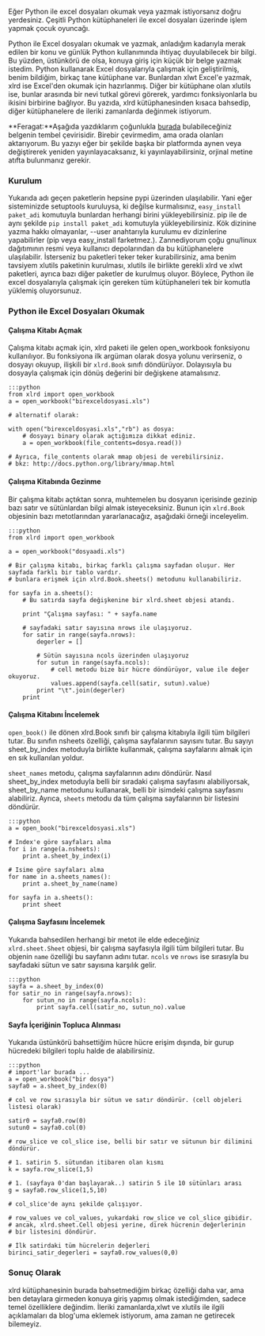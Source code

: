 <!--
.. date: 2011-10-11 04:12:00
.. title: Python ve Excel Kütüphaneleri
.. slug: excel-kutuphaneleri
.. description: Python ile Excel dosyalarını okumak veya excel dosyası yazmak için bu yazıyı okuyun. Kısa ve öz yazı size gereken temelleri verecek.
-->


Eğer Python ile excel dosyaları okumak veya yazmak istiyorsanız doğru
yerdesiniz. Çeşitli Python kütüphaneleri ile excel dosyaları üzerinde
işlem yapmak çocuk oyuncağı.

Python ile Excel dosyaları okumak ve yazmak, anladığım kadarıyla merak
edilen bir konu ve günlük Python kullanımında ihtiyaç duyulabilecek bir
bilgi. Bu yüzden, üstünkörü de olsa, konuya giriş için küçük bir belge
yazmak istedim. Python kullanarak Excel dosyalarıyla çalışmak için
geliştirilmiş, benim bildiğim, birkaç tane kütüphane var. Bunlardan xlwt
Excel'e yazmak, xlrd ise Excel'den okumak için hazırlanmış. Diğer bir
kütüphane olan xlutils ise, bunlar arasında bir nevi tutkal görevi
görerek, yardımcı fonksiyonlarla bu ikisini birbirine bağlıyor. Bu
yazıda, xlrd kütüphanesinden kısaca bahsedip, diğer kütüphanelere de
ileriki zamanlarda değinmek istiyorum. <!-- TEASER_END -->

**Feragat:**Aşağıda yazdıklarım çoğunlukla [burada][] bulabileceğiniz
belgenin tembel çevirisidir. Birebir çevirmedim, ama orada olanları
aktarıyorum. Bu yazıyı eğer bir şekilde başka bir platformda aynen veya
değiştirerek yeniden yayınlayacaksanız, ki yayınlayabilirsiniz, orjinal
metine atıfta bulunmanız gerekir. 

### Kurulum

Yukarıda adı geçen paketlerin hepsine pypi üzerinden ulaşılabilir. Yani
eğer sisteminizde setuptools kuruluysa, ki değilse kurmalısınız,
`easy_install paket_adi` komutuyla bunlardan herhangi
birini yükleyebilirsiniz. pip ile de aynı şekilde
`pip install paket_adi` komutuyla yükleyebilirsiniz. Kök
dizinine yazma hakkı olmayanlar, --user anahtarıyla kurulumu ev
dizinlerine yapabilirler (pip veya easy\_install farketmez.).
Zannediyorum çoğu gnu/linux dağıtımının resmi veya kullanıcı
depolarından da bu kütüphanelere ulaşılabilir. İsterseniz bu paketleri
teker teker kurabilirsiniz, ama benim tavsiyem xlutils paketinin
kurulması, xlutils ile birlikte gerekli xlrd ve xlwt paketleri, ayrıca
bazı diğer paketler de kurulmuş oluyor. Böylece, Python ile excel
dosyalarıyla çalışmak için gereken tüm kütüphaneleri tek bir komutla
yüklemiş oluyorsunuz.

### Python ile Excel Dosyaları Okumak

#### Çalışma Kitabı Açmak

Çalışma kitabı açmak için, xlrd paketi ile gelen open\_workbook
fonksiyonu kullanılıyor. Bu fonksiyona ilk argüman olarak dosya yolunu
verirseniz, o dosyayı okuyup, ilişkili bir `xlrd.Book`
sınıfı döndürüyor. Dolayısıyla bu dosyayla çalışmak için dönüş değerini
bir değişkene atamalısınız.

    :::python
    from xlrd import open_workbook
    a = open_workbook("birexceldosyasi.xls")
    
    # alternatif olarak:
    
    with open("birexceldosyasi.xls","rb") as dosya:
        # dosyayı binary olarak açtığımıza dikkat ediniz.
        a = open_workbook(file_contents=dosya.read())
    
    # Ayrıca, file_contents olarak mmap objesi de verebilirsiniz.
    # bkz: http://docs.python.org/library/mmap.html

#### Çalışma Kitabında Gezinme

Bir çalışma kitabı açtıktan sonra, muhtemelen bu dosyanın içerisinde
gezinip bazı satır ve sütünlardan bilgi almak isteyeceksiniz. Bunun için
`xlrd.Book` objesinin bazı metotlarından yararlanacağız,
aşağıdaki örneği inceleyelim.

    :::python
    from xlrd import open_workbook
    
    a = open_workbook("dosyaadi.xls")
    
    # Bir çalışma kitabı, birkaç farklı çalışma sayfadan oluşur. Her sayfada farklı bir tablo vardır.
    # bunlara erişmek için xlrd.Book.sheets() metodunu kullanabiliriz.
    
    for sayfa in a.sheets():
        # Bu satırda sayfa değişkenine bir xlrd.sheet objesi atandı.
        
        print "Çalışma sayfası: " + sayfa.name
        
        # sayfadaki satır sayısına nrows ile ulaşıyoruz.
        for satir in range(sayfa.nrows):
            degerler = []
            
            # Sütün sayısına ncols üzerinden ulaşıyoruz
            for sutun in range(sayfa.ncols):
                # cell metodu bize bir hücre döndürüyor, value ile değer okuyoruz.
                values.append(sayfa.cell(satir, sutun).value)
            print "\t".join(degerler)
        print

#### Çalışma Kitabını İncelemek

`open_book()` ile dönen xlrd.Book sınıfı bir çalışma
kitabıyla ilgili tüm bilgileri tutar. Bu sınıfın nsheets özelliği,
çalışma sayfalarının sayısını tutar. Bu sayıyı sheet\_by\_index
metoduyla birlikte kullanmak, çalışma sayfalarını almak için en sık
kullanılan yoldur.

`sheet_names` metodu, çalışma sayfalarının adını döndürür.
Nasıl sheet\_by\_index metoduyla belli bir sıradaki çalışma sayfasını
alabiliyorsak, sheet\_by\_name metodunu kullanarak, belli bir isimdeki
çalışma sayfasını alabiliriz. Ayrıca, `sheets` metodu da
tüm çalışma sayfalarının bir listesini döndürür.

    :::python
    a = open_book("birexceldosyasi.xls")
    
    # Index'e göre sayfaları alma
    for i in range(a.nsheets):
        print a.sheet_by_index(i)
    
    # Isime göre sayfaları alma
    for name in a.sheets_names():
        print a.sheet_by_name(name)
    
    for sayfa in a.sheets():
        print sheet
    

#### Çalışma Sayfasını İncelemek

Yukarıda bahsedilen herhangi bir metot ile elde edeceğiniz
`xlrd.sheet.Sheet` objesi, bir çalışma sayfasıyla ilgili
tüm bilgileri tutar. Bu objenin `name` özelliği bu sayfanın
adını tutar. `ncols` ve `nrows` ise sırasıyla
bu sayfadaki sütun ve satır sayısına karşılık gelir.

    :::python
    sayfa = a.sheet_by_index(0)
    for satir_no in range(sayfa.nrows):
        for sutun_no in range(sayfa.ncols):
            print sayfa.cell(satir_no, sutun_no).value

#### Sayfa İçeriğinin Topluca Alınması

Yukarıda üstünkörü bahsettiğim hücre hücre erişim dışında, bir gurup
hücredeki bilgileri toplu halde de alabilirsiniz.

    :::python
    # import'lar burada ...
    a = open_workbook("bir dosya")
    sayfa0 = a.sheet_by_index(0)
    
    # col ve row sırasıyla bir sütun ve satır döndürür. (cell objeleri listesi olarak)
    
    satir0 = sayfa0.row(0)
    sutun0 = sayfa0.col(0)
    
    # row_slice ve col_slice ise, belli bir satır ve sütunun bir dilimini döndürür.
    
    # 1. satirin 5. sütundan itibaren olan kısmı
    k = sayfa.row_slice(1,5)
    
    # 1. (sayfaya 0'dan başlayarak..) satirin 5 ile 10 sütünları arası
    g = sayfa0.row_slice(1,5,10)
    
    # col_slice'de aynı şekilde çalışıyor.
    
    # row_values ve col_values, yukardaki row_slice ve col_slice gibidir.
    # ancak, xlrd.sheet.Cell objesi yerine, direk hücrenin değerlerinin
    # bir listesini döndürür.
    
    # İlk satirdaki tüm hücrelerin değerleri
    birinci_satir_degerleri = sayfa0.row_values(0,0)

### Sonuç Olarak

xlrd kütüphanesinin burada bahsetmediğim birkaç özelliği daha var, ama
ben detaylara girmeden konuya giriş yapmış olmak istediğimden, sadece
temel özelliklere değindim. İleriki zamanlarda,xlwt ve xlutils ile
ilgili açıklamaları da blog'uma eklemek istiyorum, ama zaman ne
getirecek bilemeyiz.

  [burada]: http://www.simplistix.co.uk/presentations/python-excel.pdf
    "Working with Excel files
    in Python"